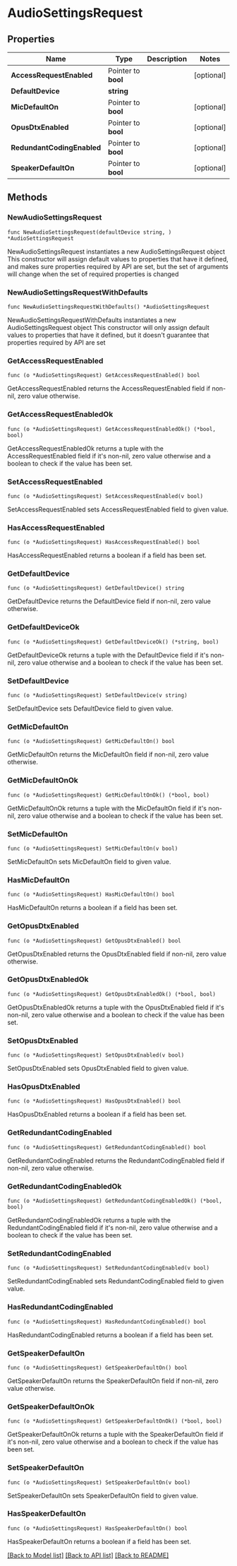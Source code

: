 # AudioSettingsRequest

## Properties

Name | Type | Description | Notes
------------ | ------------- | ------------- | -------------
**AccessRequestEnabled** | Pointer to **bool** |  | [optional] 
**DefaultDevice** | **string** |  | 
**MicDefaultOn** | Pointer to **bool** |  | [optional] 
**OpusDtxEnabled** | Pointer to **bool** |  | [optional] 
**RedundantCodingEnabled** | Pointer to **bool** |  | [optional] 
**SpeakerDefaultOn** | Pointer to **bool** |  | [optional] 

## Methods

### NewAudioSettingsRequest

`func NewAudioSettingsRequest(defaultDevice string, ) *AudioSettingsRequest`

NewAudioSettingsRequest instantiates a new AudioSettingsRequest object
This constructor will assign default values to properties that have it defined,
and makes sure properties required by API are set, but the set of arguments
will change when the set of required properties is changed

### NewAudioSettingsRequestWithDefaults

`func NewAudioSettingsRequestWithDefaults() *AudioSettingsRequest`

NewAudioSettingsRequestWithDefaults instantiates a new AudioSettingsRequest object
This constructor will only assign default values to properties that have it defined,
but it doesn't guarantee that properties required by API are set

### GetAccessRequestEnabled

`func (o *AudioSettingsRequest) GetAccessRequestEnabled() bool`

GetAccessRequestEnabled returns the AccessRequestEnabled field if non-nil, zero value otherwise.

### GetAccessRequestEnabledOk

`func (o *AudioSettingsRequest) GetAccessRequestEnabledOk() (*bool, bool)`

GetAccessRequestEnabledOk returns a tuple with the AccessRequestEnabled field if it's non-nil, zero value otherwise
and a boolean to check if the value has been set.

### SetAccessRequestEnabled

`func (o *AudioSettingsRequest) SetAccessRequestEnabled(v bool)`

SetAccessRequestEnabled sets AccessRequestEnabled field to given value.

### HasAccessRequestEnabled

`func (o *AudioSettingsRequest) HasAccessRequestEnabled() bool`

HasAccessRequestEnabled returns a boolean if a field has been set.

### GetDefaultDevice

`func (o *AudioSettingsRequest) GetDefaultDevice() string`

GetDefaultDevice returns the DefaultDevice field if non-nil, zero value otherwise.

### GetDefaultDeviceOk

`func (o *AudioSettingsRequest) GetDefaultDeviceOk() (*string, bool)`

GetDefaultDeviceOk returns a tuple with the DefaultDevice field if it's non-nil, zero value otherwise
and a boolean to check if the value has been set.

### SetDefaultDevice

`func (o *AudioSettingsRequest) SetDefaultDevice(v string)`

SetDefaultDevice sets DefaultDevice field to given value.


### GetMicDefaultOn

`func (o *AudioSettingsRequest) GetMicDefaultOn() bool`

GetMicDefaultOn returns the MicDefaultOn field if non-nil, zero value otherwise.

### GetMicDefaultOnOk

`func (o *AudioSettingsRequest) GetMicDefaultOnOk() (*bool, bool)`

GetMicDefaultOnOk returns a tuple with the MicDefaultOn field if it's non-nil, zero value otherwise
and a boolean to check if the value has been set.

### SetMicDefaultOn

`func (o *AudioSettingsRequest) SetMicDefaultOn(v bool)`

SetMicDefaultOn sets MicDefaultOn field to given value.

### HasMicDefaultOn

`func (o *AudioSettingsRequest) HasMicDefaultOn() bool`

HasMicDefaultOn returns a boolean if a field has been set.

### GetOpusDtxEnabled

`func (o *AudioSettingsRequest) GetOpusDtxEnabled() bool`

GetOpusDtxEnabled returns the OpusDtxEnabled field if non-nil, zero value otherwise.

### GetOpusDtxEnabledOk

`func (o *AudioSettingsRequest) GetOpusDtxEnabledOk() (*bool, bool)`

GetOpusDtxEnabledOk returns a tuple with the OpusDtxEnabled field if it's non-nil, zero value otherwise
and a boolean to check if the value has been set.

### SetOpusDtxEnabled

`func (o *AudioSettingsRequest) SetOpusDtxEnabled(v bool)`

SetOpusDtxEnabled sets OpusDtxEnabled field to given value.

### HasOpusDtxEnabled

`func (o *AudioSettingsRequest) HasOpusDtxEnabled() bool`

HasOpusDtxEnabled returns a boolean if a field has been set.

### GetRedundantCodingEnabled

`func (o *AudioSettingsRequest) GetRedundantCodingEnabled() bool`

GetRedundantCodingEnabled returns the RedundantCodingEnabled field if non-nil, zero value otherwise.

### GetRedundantCodingEnabledOk

`func (o *AudioSettingsRequest) GetRedundantCodingEnabledOk() (*bool, bool)`

GetRedundantCodingEnabledOk returns a tuple with the RedundantCodingEnabled field if it's non-nil, zero value otherwise
and a boolean to check if the value has been set.

### SetRedundantCodingEnabled

`func (o *AudioSettingsRequest) SetRedundantCodingEnabled(v bool)`

SetRedundantCodingEnabled sets RedundantCodingEnabled field to given value.

### HasRedundantCodingEnabled

`func (o *AudioSettingsRequest) HasRedundantCodingEnabled() bool`

HasRedundantCodingEnabled returns a boolean if a field has been set.

### GetSpeakerDefaultOn

`func (o *AudioSettingsRequest) GetSpeakerDefaultOn() bool`

GetSpeakerDefaultOn returns the SpeakerDefaultOn field if non-nil, zero value otherwise.

### GetSpeakerDefaultOnOk

`func (o *AudioSettingsRequest) GetSpeakerDefaultOnOk() (*bool, bool)`

GetSpeakerDefaultOnOk returns a tuple with the SpeakerDefaultOn field if it's non-nil, zero value otherwise
and a boolean to check if the value has been set.

### SetSpeakerDefaultOn

`func (o *AudioSettingsRequest) SetSpeakerDefaultOn(v bool)`

SetSpeakerDefaultOn sets SpeakerDefaultOn field to given value.

### HasSpeakerDefaultOn

`func (o *AudioSettingsRequest) HasSpeakerDefaultOn() bool`

HasSpeakerDefaultOn returns a boolean if a field has been set.


[[Back to Model list]](../README.md#documentation-for-models) [[Back to API list]](../README.md#documentation-for-api-endpoints) [[Back to README]](../README.md)



